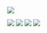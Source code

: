 
![](https://64.media.tumblr.com/aad461e1900d6dc4eb371000f4b77fef/a8235a72bfb6e908-d0/s1280x1920/3d28b7e1c3b41555bbe268b6e8f61abf34924339.gifv)

![](https://external-media.spacehey.net/media/sDApTH7Nwmor31nfDKZQR_AOSIxdBiO0q7EHrYnQoTYM=/https://64.media.tumblr.com/ee18aac29227986784fbfd139a5d1d17/8c31b629e8af12d2-ae/s100x200/147a7146b4021e0590e86b0f15c724bf4c1ee268.pnj)
![](https://external-media.spacehey.net/media/sDApTH7Nwmor31nfDKZQR_AOSIxdBiO0q7EHrYnQoTYM=/https://64.media.tumblr.com/ee18aac29227986784fbfd139a5d1d17/8c31b629e8af12d2-ae/s100x200/147a7146b4021e0590e86b0f15c724bf4c1ee268.pnj)
![](https://external-media.spacehey.net/media/sK6grtOvBUIhRpqUBa7NMNnfasiOUE1VWM-Tk-4r3s9g=/https://64.media.tumblr.com/ba14442857956ee400e6eceb7ccc6751/8c31b629e8af12d2-63/s100x200/e0379bc2970fc98fa42f1c546800592ff5fc025e.gifv)
![](https://external-media.spacehey.net/media/sk_OvFfJ5XWHZ2VUaipWTsK36NYsoiTRG9UtPgny0z0k=/https://64.media.tumblr.com/50bb79af5d7ca4c263e4b8574fc80733/8c31b629e8af12d2-06/s100x200/f676ec78fe7bdfae13aafad8f54e47dc3229e864.gifv)
